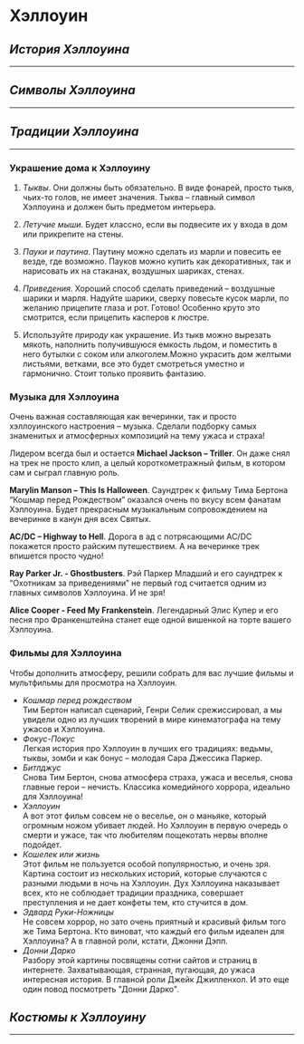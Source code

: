 # **Хэллоуин**

## _История Хэллоуина_
---

## _Символы Хэллоуина_
---

## _Традиции Хэллоуина_
---
### **Украшение дома к Хэллоуину**
1. *Тыквы*. Они должны быть обязательно. В виде фонарей, просто тыкв, чьих-то голов, не имеет значения. Тыква – главный символ Хэллоуина и должен быть предметом интерьера.
2. *Летучие мыши*. Будет классно, если вы подвесите их у входа в дом или прикрепите на стены.

3. *Пауки и паутина*. Паутину можно сделать из марли и повесить ее везде, где возможно. Пауков можно купить как декоративных, так и нарисовать их на стаканах, воздушных шариках, стенах.
4. *Приведения*. Хороший способ сделать приведений – воздушные шарики и марля. Надуйте шарики, сверху повесьте кусок марли, по желанию прицепите глаза и рот. Готово! Особенно круто это смотрится, если прицепить касперов к люстре.
5. Используйте *природу* как украшение. Из тыкв можно вырезать мякоть, наполнить получившуюся емкость льдом, и поместить в него бутылки с соком или алкоголем.Можно украсить дом желтыми листьями, ветками, все это будет смотреться уместно и гармонично. Стоит только проявить фантазию.
### **Музыка для Хэллоуина**
Очень важная составляющая как вечеринки, так и просто хэллоуинского настроения – музыка. Сделали подборку самых знаменитых и атмосферных композиций на тему ужаса и страха!

Лидером всегда был и остается **Michael Jackson – Triller**. Он даже снял на трек не просто клип, а целый короткометражный фильм, в котором сам и сыграл главную роль.

**Marylin Manson – This Is Halloween**. Саундтрек к фильму Тима Бертона “Кошмар перед Рождеством” оказался очень по вкусу всем фанатам Хэллоуина. Будет прекрасным музыкальным сопровождением на вечеринке в канун дня всех Святых.

**AC/DC – Highway to Hell**. Дорога в ад с потрясающими AC/DC покажется просто райским путешествием. А на вечеринке трек впишется просто чудно!

**Ray Parker Jr. - Ghostbusters**. Рэй Паркер Младший и его саундтрек к “Охотникам за приведениями” не первый год считается одним из главных символов Хэллоуина. И не зря!

**Alice Cooper - Feed My Frankenstein**. Легендарный Элис Купер и его песня про Франкенштейна станет еще одной вишенкой на торте вашего Хэллоуина.
### **Фильмы для Хэллоуина**
Чтобы дополнить атмосферу, решили собрать для вас лучшие фильмы и мультфильмы для просмотра на Хэллоуин.

* *Кошмар перед рождеством* <br>
Тим Бертон написал сценарий, Генри Селик срежиссировал, а мы увидели одно из лучших творений в мире кинематографа на тему ужасов и Хэллоуина.
* *Фокус-Покус* <br>
Легкая история про Хэллоуин в лучших его традициях: ведьмы, тыквы, зомби и как бонус – молодая Сара Джессика Паркер.
* *Битлджус* <br>
Снова Тим Бертон, снова атмосфера страха, ужаса и веселья, снова главные герои – нечисть. Классика комедийного хоррора, идеально для Хэллоуина!
* *Хэллоуин* <br>
А вот этот фильм совсем не о веселье, он о маньяке, который огромным ножом убивает людей. Но Хэллоуин в первую очередь о смерти и ужасе, так что любителям пощекотать нервы вполне подойдет.
* *Кошелек или жизнь* <br>
Этот фильм не пользуется особой популярностью, и очень зря. Картина состоит из нескольких историй, которые случаются с разными людьми в ночь на Хэллоуин. Дух Хэллоуина наказывает всех, кто не соблюдает традиции праздника, совершает преступления и не дает конфеты тем, кто стучится в дом.
* *Эдвард Руки-Ножницы* <br>
Не совсем хоррор, но зато очень приятный и красивый фильм того же Тима Бертона. Кто виноват, что каждый его фильм идеален для Хэллоуина? А в главной роли, кстати, Джонни Дэпп.
* *Донни Дарко* <br>
Разбору этой картины посвящены сотни сайтов и страниц в интернете. Захватывающая, странная, пугающая, до ужаса интересная история. В главной роли Джейк Джилленхол. И это еще один повод посмотреть "Донни Дарко".


## _Костюмы к Хэллоуину_
---
